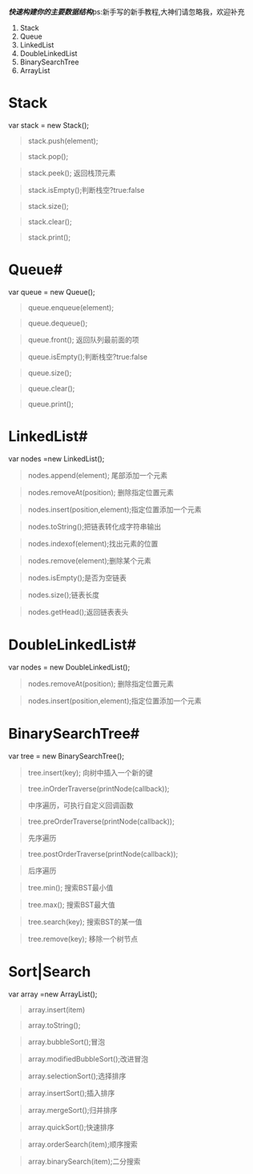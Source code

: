 ***快速构建你的主要数据结构***ps:新手写的新手教程,大神们请忽略我，欢迎补充
1. Stack
2. Queue
3. LinkedList
4. DoubleLinkedList
5. BinarySearchTree
6. ArrayList

# Stack #
   var stack = new Stack();
 
>stack.push(element);  

>stack.pop();  

>stack.peek(); 返回栈顶元素  

>stack.isEmpty();判断栈空?true:false  

>stack.size();  

>stack.clear();  

>stack.print();


# Queue#
var queue = new Queue();

>queue.enqueue(element);  

>queue.dequeue();  

>queue.front(); 返回队列最前面的项  

>queue.isEmpty();判断栈空?true:false  

>queue.size();  

>queue.clear();  

>queue.print();


# LinkedList#
var nodes =new LinkedList();

>nodes.append(element); 尾部添加一个元素  

>nodes.removeAt(position); 删除指定位置元素  

>nodes.insert(position,element);指定位置添加一个元素  

>nodes.toString();把链表转化成字符串输出  

>nodes.indexof(element);找出元素的位置  

>nodes.remove(element);删除某个元素  

>nodes.isEmpty();是否为空链表  

>nodes.size();链表长度  

>nodes.getHead();返回链表表头

# DoubleLinkedList# 
var nodes = new DoubleLinkedList();
>nodes.removeAt(position); 删除指定位置元素  

>nodes.insert(position,element);指定位置添加一个元素

# BinarySearchTree# 
var tree = new BinarySearchTree();  

>tree.insert(key); 向树中插入一个新的键  

>tree.inOrderTraverse(printNode(callback));  

> 中序遍历，可执行自定义回调函数  

>tree.preOrderTraverse(printNode(callback));  

>先序遍历  

>tree.postOrderTraverse(printNode(callback));  
 
>后序遍历  

>tree.min(); 搜索BST最小值  
 
>tree.max(); 搜索BST最大值  

>tree.search(key); 搜索BST的某一值  

>tree.remove(key); 移除一个树节点

# Sort|Search #

var array =new ArrayList();  

>array.insert(item)  

>array.toString();  

>array.bubbleSort();冒泡  

>array.modifiedBubbleSort();改进冒泡  

>array.selectionSort();选择排序  

>array.insertSort();插入排序  

>array.mergeSort();归并排序  

>array.quickSort();快速排序  

>array.orderSearch(item);顺序搜索  

>array.binarySearch(item);二分搜索 
